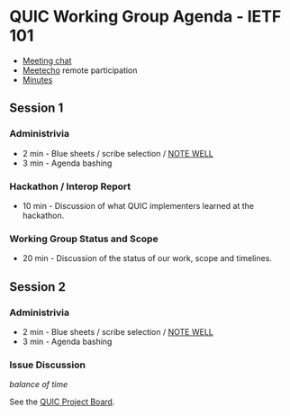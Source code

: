 # QUIC Working Group Agenda - IETF 101

* [Meeting chat](xmpp:quic@jabber.ietf.org?join)
* [Meetecho](http://www.meetecho.com/ietf101/quic) remote participation
* [Minutes](http://etherpad.tools.ietf.org:9000/p/notes-ietf-101-quic)



## Session 1

<!--Tuesday, 14 November 2017

_13:30-15:30	Afternoon session I, Padang_ - [in other time zones](https://www.timeanddate.com/worldclock/fixedtime.html?msg=IETF+101+QUIC+WG+-+First+Session&iso=20171114T1330&p1=236&ah=2)
-->

### Administrivia

* 2 min - Blue sheets / scribe selection / [NOTE WELL](https://www.ietf.org/about/note-well.html)
* 3 min - Agenda bashing

### Hackathon / Interop Report

* 10 min - Discussion of what QUIC implementers learned at the hackathon.

<!--
### QUIC Invariants

* 30 min - *Martin Thomson* -  [presentation](https://datatracker.ietf.org/meeting/101/materials/slides-101-quic-sessa-invariants/)

Includes:
* [QUIC Multiplexing](https://github.com/quicwg/base-drafts/issues/426)
* [draft-aboba-avtcore-quic-multiplexing](https://datatracker.ietf.org/doc/draft-aboba-avtcore-quic-multiplexing/)
-->

### Working Group Status and Scope

* 20 min - Discussion of the status of our work, scope and timelines.

<!--
### Spin-Bit Evaluation Design Team Report

* 30 min - *Ted Hardie* - [presentation](https://datatracker.ietf.org/meeting/101/materials/slides-101-quic-sessa-spin-bit-evaluation-design-team-report/)
-->

## Session 2

<!--Wednesday, 15 November 2017

_9:30-12:00	Morning session I, Collyer_ - [in other time zones](https://www.timeanddate.com/worldclock/fixedtime.html?msg=IETF+101+QUIC+WG+-+Second+Session&iso=20171115T0930&p1=236&ah=2&am=30)
-->

### Administrivia

* 2 min - Blue sheets / scribe selection / [NOTE WELL](https://www.ietf.org/about/note-well.html)
* 3 min - Agenda bashing

<!--
### Editors' Update

* 15 min - Review of Recent changes (Martin Thomson) - [presentation](https://datatracker.ietf.org/meeting/101/materials/slides-101-quic-sessa-editors-change-summary/)

### Loss Recovery

* 45 min - *Ian Swett*  - [presentation](https://datatracker.ietf.org/meeting/101/materials/slides-101-quic-sessb-quic-recovery-and-congestion-control/)

### Connection Migration

* 45 min - *Jana Iyengar*  - [presentation](https://datatracker.ietf.org/meeting/101/materials/slides-101-quic-sessb-connection-migration/)

### Third Implementation Draft

* 25 min - Discussion of what should be in the third implementation draft, timeline, etc.

-->
### Issue Discussion

*balance of time*

See the [QUIC Project Board](https://github.com/quicwg/base-drafts/projects/2).

